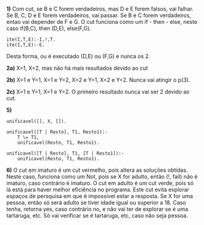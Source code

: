 **1)** Com cut, se B e C forem verdadeiros, mas D e E forem falsos, vai falhar. Se B, C, D e E forem verdadeiros, vai passar. Se B e C forem verdadeiros, entao vai depender de F e G. O cut funciona como um if - then - else, neste caso if(B,C), then (D,E), else(F,G). 

```
ite(I,T,E):-I,!,T.
ite(I,T,E):-E.
```

Desta forma, ou é executado (D,E) ou (F,G) e nunca os 2.

**2a)** X=1, X=2, mas não há mais resultados devido ao cut

**2b)** X=1 e Y=1, X=1 e Y=2, X=2 e Y=1, X=2 e Y=2. Nunca vai atingir o p(3).

**2c)** X=1 e Y=1, X=1 e Y=2. O primeiro resultado nunca vai ser 2 devido ao cut.

**5)** 

```
unificavel([], X, []).

unificavel([T | Resto], T1, Resto1):-
    T \= T1,
    unificavel(Resto, T1, Resto1).

unificavel([T | Resto], T1, [T | Resto1]):-
    unificavel(Resto, T1, Resto1).
```

**6)** O cut em imaturo é um cut vermelho, pois altera as soluções obtidas. Neste caso, funciona como um Not, pois se X for adulto, então (!, fail) não é imaturo, caso contrário é imaturo.
O cut em adulto é um cut verde, pois só lá está para haver melhor eficiência no programa. Este cut evita explorar espaços de persquisa em que é impossível estar a resposta. Se X for uma pessoa, então só será adulto se tiver idade igual ou superior a 18. Caso tenha, retorna yes, caso contrário no, e não vai ter de explorar se é uma tartaruga, etc. Só vai verificar se é tartaruga, etc, caso não seja pessoa.